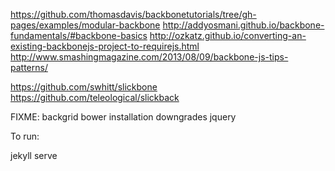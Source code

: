 
https://github.com/thomasdavis/backbonetutorials/tree/gh-pages/examples/modular-backbone
http://addyosmani.github.io/backbone-fundamentals/#backbone-basics
http://ozkatz.github.io/converting-an-existing-backbonejs-project-to-requirejs.html
http://www.smashingmagazine.com/2013/08/09/backbone-js-tips-patterns/


https://github.com/swhitt/slickbone
https://github.com/teleological/slickback


FIXME: backgrid bower installation downgrades jquery


To run:

jekyll serve


